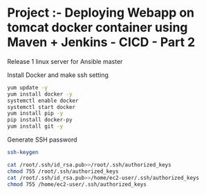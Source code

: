 # Project :- Deploying Webapp on tomcat docker container using Maven + Jenkins - CICD - Part 2

Release 1 linux server for Ansible master 

Install Docker and make ssh setting
```sh
yum update -y
yum install docker -y
systemctl enable docker
systemctl start docker
yum install pip -y
pip install docker-py
yum install git -y
```

Generate SSH password 
```sh
ssh-keygen
```
```sh
cat /root/.ssh/id_rsa.pub>>/root/.ssh/authorized_keys
chmod 755 /root/.ssh/authorized_keys
cat /root/.ssh/id_rsa.pub>>/home/ec2-user/.ssh/authorized_keys
chmod 755 /home/ec2-user/.ssh/authorized_keys
```
